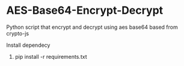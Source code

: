 # AES-Base64-Encrypt-Decrypt
Python script that encrypt and decrypt using aes base64 based from crypto-js

Install dependecy

1. pip install -r requirements.txt
